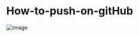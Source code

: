 # How-to-push-on-gitHub

![image](https://github.com/user-attachments/assets/6ce48c85-19ee-4e97-988f-861698fcca76)
